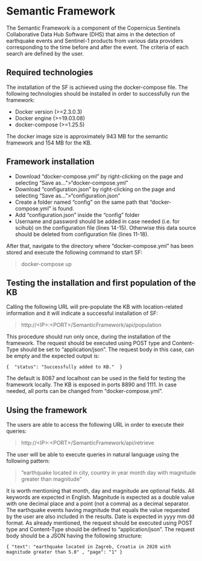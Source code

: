 # Semantic Framework

The Semantic Framework is a component of the Copernicus Sentinels Collaborative Data Hub Software (DHS) that aims in the detection of earthquake events and Sentinel-1 products from various data providers corresponding to the time before and after the event. The criteria of each search are defined by the user.

## Required technologies
The installation of the SF is achieved using the docker-compose file. The following technologies should be installed in order to successfully run the framework:
-	Docker version (>=2.3.0.3)
-	Docker engine (>=19.03.08)
-	docker-compose (>=1.25.5)

The docker image size is approximately 943 MB for the semantic framework and 154 MB for the KB.
## Framework installation
-	Download “docker-compose.yml” by right-clicking on the page and selecting “Save as…”>“docker-compose.yml”
-	Download “configuration.json” by right-clicking on the page and selecting “Save as…”>“configuration.json”
-	Create a folder named “config” on the same path that “docker-compose.yml” is found.
-	Add “configuration.json” inside the “config” folder
-	Username and password should be added in case needed (i.e. for scihub) on the configuration file (lines 14-15). Otherwise this data source should be deleted from configuration file (lines 11-18).

After that, navigate to the directory where “docker-compose.yml” has been stored and execute the following command to start SF:

> docker-compose up 

## Testing the installation and first population of the KB
Calling the following URL will pre-populate the KB with location-related information and it will indicate a successful installation of SF:

> http://\<IP>:\<PORT>/SemanticFramework/api/population
  
This procedure should run only once, during the installation of the framework. The request should be executed using POST type and Content-Type should be set to “application/json”. The request body in this case, can be empty and the expected output is:

  ` {  "status": "Successfully added to KB."  } `

  The default <PORT> is 8087 and localhost can be used in the <IP> field for testing the framework locally. The KB is exposed in ports 8890 and 1111. In case needed, all ports can be changed from “docker-compose.yml”. 

## Using the framework
Τhe users are able to access the following URL in order to execute their queries:
  
> http://\<IP>:\<PORT>/SemanticFramework/api/retrieve

The user will be able to execute queries in natural language using the following pattern:
> “earthquake located in city, country in year month day with magnitude greater than magnitude”

  It is worth mentioning that month, day and magnitude are optional fields. All keywords are expected in English. Magnitude is expected as a double value with one decimal place and a point (not a comma) as a decimal separator. The earthquake events having magnitude that equals the value requested by the user are also included in the results. Date is expected in yyyy mm dd format. 
  As already mentioned, the request should be executed using POST type and Content-Type should be defined to “application/json”. 
  The request body should be a JSON having the following structure:

`
  {
  "text": "earthquake located in Zagreb, Croatia in 2020 with magnitude greater than 5.0" ,
  "page": "1"
  } `
